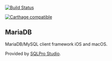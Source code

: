 [![Build Status](https://travis-ci.org/hankinsoft/MariaDB.svg?branch=master)](https://travis-ci.org/hankinsoft/MariaDB)

[![Carthage compatible](https://img.shields.io/badge/Carthage-compatible-4BC51D.svg?style=flat)](https://github.com/Carthage/Carthage)

## MariaDB
MariaDB/MySQL client framework iOS and macOS.

Provided by [SQLPro Studio](https://sqlprostudio.com).
